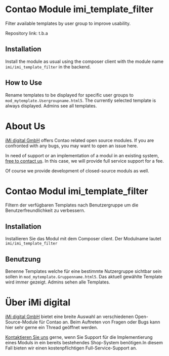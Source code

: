 Contao Module imi_template_filter
====================================

Filter available templates by user group to improve usability.

Repository link: t.b.a

Installation
------------

Install the module as usual using the composer client with the module name `imi/imi_template_filter` in the backend.

How to Use
----------

Rename templates to be displayed for specific user groups to `mod_mytemplate.Usergroupname.html5`.
The currently selected template is always displayed.
Admins see all templates.

About Us
=================

[iMi digital GmbH](http://www.imi.de/) offers Contao related open source modules. If you are confronted with any bugs, you may want to open an issue here.

In need of support or an implementation of a modul in an existing system, [free to contact us](mailto:digital@iMi.de). In this case, we will provide full service support for a fee.

Of course we provide development of closed-source moduls as well.


Contao Modul imi_template_filter
================================

Filtern der verfügbaren Templates nach Benutzergruppe um die Benutzerfreundlichkeit zu verbessern.

Installation
------------

Installieren Sie das Modul mit dem Composer client. Der Modulname lautet `imi/imi_template_filter`

Benutzung
---------

Benenne Templates welche für eine bestimmte Nutzergruppe sichtbar sein sollen in `mod_mytemplate.Gruppenname.html5`.
Das aktuell gewählte Template wird immer gezeigt.
Admins sehen alle Templates.


Über iMi digital
================

[iMi digital GmbH](http://www.imi.de/) bietet eine breite Auswahl an verschiedenen Open-Source-Module für Contao an. Beim Auftreten von Fragen oder Bugs kann hier sehr gerne ein Thread geöffnet werden.

[Kontaktieren Sie uns](mailto:digital@iMi.de) gerne, wenn Sie Support für die Implementierung eines Moduls in ein bereits bestehendes Shop-System benötigen.In diesem Fall bieten wir einen kostenpflichtigen Full-Service-Support an.
